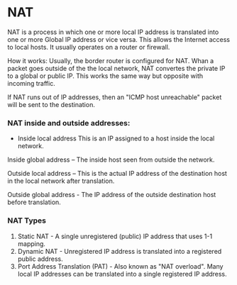 # NAT

NAT is a process in which one or more local IP address is translated into one or more Global IP address or vice versa.  This allows the Internet access to local hosts. It usually operates on a router or firewall.

How it works:  Usually, the border router is configured for NAT.  Whan a packet goes outside of the the local network, NAT convertes the private IP to a global or public IP. This works the same way but opposite with incoming traffic.

If NAT runs out of IP addresses, then an "ICMP host unreachable" packet will be sent to the destination.

### NAT inside and outside addresses:

- Inside local address This is an IP assigned to a host inside the local network.
 
Inside global address – The inside host seen from outside the network.
 
Outside local address – This is the actual IP address of the destination host in the local network after translation. 
 
Outside global address - The IP address of the outside destination host before translation. 

### NAT Types
1. Static NAT - A single unregistered (public) IP address that uses 1-1 mapping.
2. Dynamic NAT - Unregistered IP address is translated into a registered public address.
3. Port Address Translation (PAT) - Also known as "NAT overload".  Many local IP addresses can be translated into a single registered IP address.